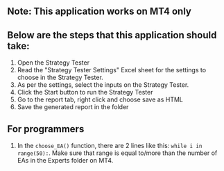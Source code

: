 ## Note: This application works on MT4 only

## Below are the steps that this application should take:
1. Open the Strategy Tester
2. Read the "Strategy Tester Settings" Excel sheet for the settings to choose in the Strategy Tester.
3. As per the settings, select the inputs on the Strategy Tester.
4. Click the Start button to run the Strategy Tester
5. Go to the report tab, right click and choose save as HTML
6. Save the generated report in the folder

## For programmers
1. In the `choose_EA()` function, there are 2 lines like this: `while i in range(50):`. Make sure that range is equal to/more than the number of EAs in the Experts folder on MT4.
